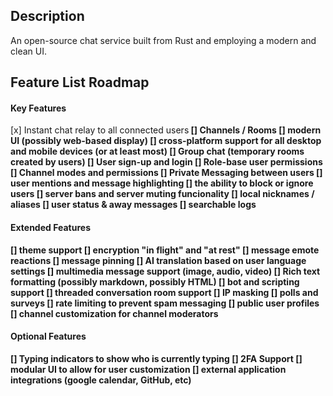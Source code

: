 ## Description
An open-source chat service built from Rust and employing a modern and clean UI.

## Feature List Roadmap
#### Key Features
[x] Instant chat relay to all connected users<b>
[] Channels / Rooms
[] modern UI (possibly web-based display)
[] cross-platform support for all desktop and mobile devices (or at least most)
[] Group chat (temporary rooms created by users)
[] User sign-up and login
[] Role-base user permissions
[] Channel modes and permissions
[] Private Messaging between users
[] user mentions and message highlighting
[] the ability to block or ignore users
[] server bans and server muting funcionality
[] local nicknames / aliases
[] user status & away messages
[] searchable logs
#### Extended Features
[] theme support
[] encryption "in flight" and "at rest"
[] message emote reactions
[] message pinning
[] AI translation based on user language settings
[] multimedia message support (image, audio, video)
[] Rich text formatting (possibly markdown, possibly HTML)
[] bot and scripting support
[] threaded conversation room support
[] IP masking
[] polls and surveys
[] rate limiting to prevent spam messaging
[] public user profiles
[] channel customization for channel moderators
#### Optional Features
[] Typing indicators to show who is currently typing
[] 2FA Support
[] modular UI to allow for user customization
[] external application integrations (google calendar, GitHub, etc)
